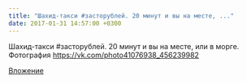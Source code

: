 ```yaml
---
title: "Шахид-такси #засторублей. 20 минут и вы на месте, ..."
date: 2017-01-31 14:57:00 +0300
---
```


Шахид-такси #засторублей. 20 минут и вы на месте, или в морге.
Фотография
https://vk.com/photo41076938_456239982

[Вложение](https://vk.com/photo41076938_456239982)
